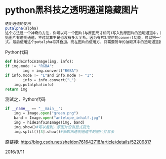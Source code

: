 # python黑科技之透明通道隐藏图片

```r
透明通道的使用
putalpha(alpha)
这个方法是一个神奇的方法，你可以将一个图片(与原图尺寸相同)写入到原图片的透明通道中，而不影响原图片的正常显示，可以用于信息隐藏哦。当然，前提是原
始图片有透明通道。不过就算不是也没有多大关系，因为有PIL提供的convert功能，可以把一个图片先转换成RGBA模式，然后把要隐藏的信息文件转成“L”或者“1”模
式，最后使用这个putalpha将其叠加。而在图片的使用方，只需要简单的抽取其中的透明通道就可以看到隐藏信息了，哈哈。
```

Python代码  
```python
def hideInfoInImage(img, info):  
if img.mode != "RGBA":  
        img = img.convert("RGBA")  
if info.mode != "L"and info.mode != "1":  
        info = info.convert("L")  
    img.putalpha(info)  
return img  
```

测试之，Python代码  
```python
if __name__ == "__main__":  
    img = Image.open("green.png")  
    band = Image.open("antelope_inhalf.jpg")  
    img = hideInfoInImage(img, band)  
    img.show()#可以看到，原图片没有显式变化
    img.split()[3].show()#抽取出透明通道中的图片并显示
```


原链接: http://blog.csdn.net/sheldon761642718/article/details/52209817  


2016/9/11  
